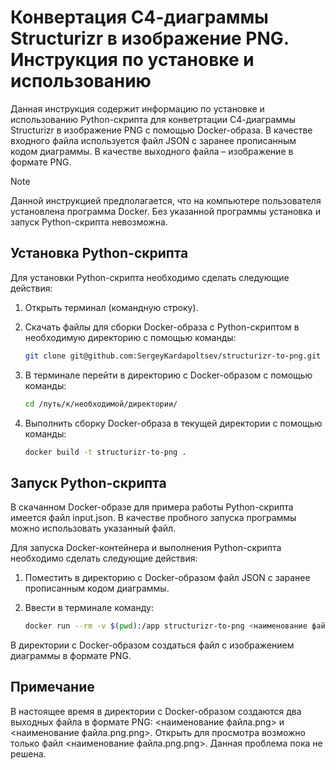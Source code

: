 # Конвертация С4-диаграммы Structurizr в изображение PNG. Инструкция по установке и использованию

Данная инструкция содержит информацию по установке и использованию Python-скрипта для конветртации С4-диаграммы Structurizr в изображение PNG с помощью Docker-образа. В качестве входного файла используется файл JSON с заранее прописанным кодом диаграммы. В качестве выходного файла – изображение в формате PNG.

> [!NOTE]
>
> Данной инструкцией предполагается, что на компьютере пользователя установлена программа Docker. Без указанной программы установка и запуск Python-скрипта невозможна.

## Установка Python-скрипта

Для установки Python-скрипта необходимо сделать следующие действия:

1. Открыть терминал (командную строку).

2. Скачать файлы для сборки Docker-образа с Python-скриптом в необходимую директорию с помощью команды:

   ```bash
   git clone git@github.com:SergeyKardapoltsev/structurizr-to-png.git
   ```

3. В терминале перейти в директорию с Docker-образом с помощью команды:

   ```bash
   cd /путь/к/необходимой/директории/
   ```

4. Выполнить сборку Docker-образа в текущей директории с помощью команды:

   ```bash
   docker build -t structurizr-to-png .
   ```

## Запуск Python-скрипта

В скачанном Docker-образе для примера работы Python-скрипта имеется файл input.json. В качестве пробного запуска программы можно использовать указанный файл.

Для запуска Docker-контейнера и выполнения Python-скрипта необходимо сделать следующие действия:

1. Поместить в директорию с Docker-образом файл JSON с заранее прописанным кодом диаграммы.

2. Ввести в терминале команду:

   ```bash
   docker run --rm -v $(pwd):/app structurizr-to-png <наименование файла.json> <наименование файла.png>
   ```

В директории с Docker-образом создаться файл с изображением диаграммы в формате PNG.

## Примечание

В настоящее время в директории с Docker-образом создаются два выходных файла в формате PNG: <наименование файла.png> и <наименование файла.png.png>. Открыть для просмотра возможно только файл <наименование файла.png.png>. Данная проблема пока не решена.
